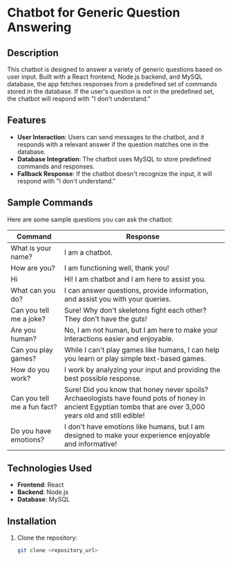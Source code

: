 # Chatbot for Generic Question Answering

## Description
This chatbot is designed to answer a variety of generic questions based on user input. Built with a React frontend, Node.js backend, and MySQL database, the app fetches responses from a predefined set of commands stored in the database. If the user's question is not in the predefined set, the chatbot will respond with "I don't understand."

## Features
- **User Interaction**: Users can send messages to the chatbot, and it responds with a relevant answer if the question matches one in the database.
- **Database Integration**: The chatbot uses MySQL to store predefined commands and responses.
- **Fallback Response**: If the chatbot doesn't recognize the input, it will respond with "I don't understand."

## Sample Commands

Here are some sample questions you can ask the chatbot:

| **Command**                     | **Response**                                                                                                     |
|----------------------------------|------------------------------------------------------------------------------------------------------------------|
| What is your name?               | I am a chatbot.                                                                                                  |
| How are you?                     | I am functioning well, thank you!                                                                                 |
| Hi                               | Hi! I am chatbot and I am here to assist you.                                                                    |
| What can you do?                 | I can answer questions, provide information, and assist you with your queries.                                   |
| Can you tell me a joke?          | Sure! Why don't skeletons fight each other? They don't have the guts!                                              |
| Are you human?                   | No, I am not human, but I am here to make your interactions easier and enjoyable.                                 |
| Can you play games?              | While I can't play games like humans, I can help you learn or play simple text-based games.                      |
| How do you work?                 | I work by analyzing your input and providing the best possible response.                                          |
| Can you tell me a fun fact?      | Sure! Did you know that honey never spoils? Archaeologists have found pots of honey in ancient Egyptian tombs that are over 3,000 years old and still edible! |
| Do you have emotions?            | I don't have emotions like humans, but I am designed to make your experience enjoyable and informative!           |

## Technologies Used
- **Frontend**: React
- **Backend**: Node.js
- **Database**: MySQL

## Installation

1. Clone the repository:
   ```bash
   git clone <repository_url>
